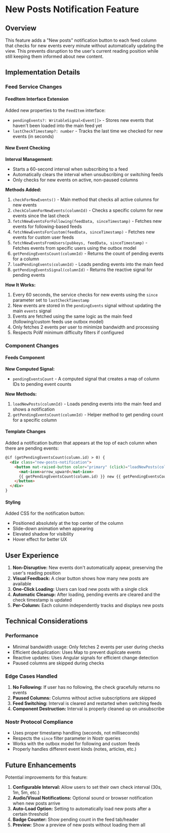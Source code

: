 # New Posts Notification Feature

## Overview

This feature adds a "New posts" notification button to each feed column that checks for new events every minute without automatically updating the view. This prevents disruption to the user's current reading position while still keeping them informed about new content.

## Implementation Details

### Feed Service Changes

#### FeedItem Interface Extension

Added new properties to the `FeedItem` interface:

- `pendingEvents?: WritableSignal<Event[]>` - Stores new events that haven't been loaded into the main feed yet
- `lastCheckTimestamp?: number` - Tracks the last time we checked for new events (in seconds)

#### New Event Checking

**Interval Management:**
- Starts a 60-second interval when subscribing to a feed
- Automatically clears the interval when unsubscribing or switching feeds
- Only checks for new events on active, non-paused columns

**Methods Added:**

1. `checkForNewEvents()` - Main method that checks all active columns for new events
2. `checkColumnForNewEvents(columnId)` - Checks a specific column for new events since the last check
3. `fetchNewEventsForFollowing(feedData, sinceTimestamp)` - Fetches new events for following-based feeds
4. `fetchNewEventsForCustom(feedData, sinceTimestamp)` - Fetches new events for custom user feeds
5. `fetchNewEventsFromUsers(pubkeys, feedData, sinceTimestamp)` - Fetches events from specific users using the outbox model
6. `getPendingEventsCount(columnId)` - Returns the count of pending events for a column
7. `loadPendingEvents(columnId)` - Loads pending events into the main feed
8. `getPendingEventsSignal(columnId)` - Returns the reactive signal for pending events

**How It Works:**

1. Every 60 seconds, the service checks for new events using the `since` parameter set to `lastCheckTimestamp`
2. New events are stored in the `pendingEvents` signal without updating the main `events` signal
3. Events are fetched using the same logic as the main feed (following/custom feeds use outbox model)
4. Only fetches 2 events per user to minimize bandwidth and processing
5. Respects PoW minimum difficulty filters if configured

### Component Changes

#### Feeds Component

**New Computed Signal:**

- `pendingEventsCount` - A computed signal that creates a map of column IDs to pending event counts

**New Methods:**

1. `loadNewPosts(columnId)` - Loads pending events into the main feed and shows a notification
2. `getPendingEventsCount(columnId)` - Helper method to get pending count for a specific column

#### Template Changes

Added a notification button that appears at the top of each column when there are pending events:

```html
@if (getPendingEventsCount(column.id) > 0) {
  <div class="new-posts-notification">
    <button mat-raised-button color="primary" (click)="loadNewPosts(column.id)" class="new-posts-button">
      <mat-icon>arrow_upward</mat-icon>
      {{ getPendingEventsCount(column.id) }} new {{ getPendingEventsCount(column.id) === 1 ? 'post' : 'posts' }}
    </button>
  </div>
}
```

#### Styling

Added CSS for the notification button:

- Positioned absolutely at the top center of the column
- Slide-down animation when appearing
- Elevated shadow for visibility
- Hover effect for better UX

## User Experience

1. **Non-Disruptive:** New events don't automatically appear, preserving the user's reading position
2. **Visual Feedback:** A clear button shows how many new posts are available
3. **One-Click Loading:** Users can load new posts with a single click
4. **Automatic Cleanup:** After loading, pending events are cleared and the check timestamp is updated
5. **Per-Column:** Each column independently tracks and displays new posts

## Technical Considerations

### Performance

- Minimal bandwidth usage: Only fetches 2 events per user during checks
- Efficient deduplication: Uses Map to prevent duplicate events
- Reactive updates: Uses Angular signals for efficient change detection
- Paused columns are skipped during checks

### Edge Cases Handled

1. **No Following:** If user has no following, the check gracefully returns no events
2. **Paused Columns:** Columns without active subscriptions are skipped
3. **Feed Switching:** Interval is cleared and restarted when switching feeds
4. **Component Destruction:** Interval is properly cleaned up on unsubscribe

### Nostr Protocol Compliance

- Uses proper timestamp handling (seconds, not milliseconds)
- Respects the `since` filter parameter in Nostr queries
- Works with the outbox model for following and custom feeds
- Properly handles different event kinds (notes, articles, etc.)

## Future Enhancements

Potential improvements for this feature:

1. **Configurable Interval:** Allow users to set their own check interval (30s, 1m, 5m, etc.)
2. **Audio/Visual Notifications:** Optional sound or browser notification when new posts arrive
3. **Auto-Load Option:** Setting to automatically load new posts after a certain threshold
4. **Badge Counter:** Show pending count in the feed tab/header
5. **Preview:** Show a preview of new posts without loading them all
